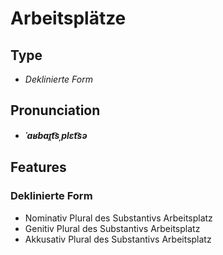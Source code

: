 # Arbeitsplätze
## Type
- _Deklinierte Form_
## Pronunciation
- **_ˈaʁbaɪ̯t͡sˌplɛt͡sə_**
## Features
### Deklinierte Form
-  Nominativ Plural des Substantivs Arbeitsplatz
-  Genitiv Plural des Substantivs Arbeitsplatz
-  Akkusativ Plural des Substantivs Arbeitsplatz
